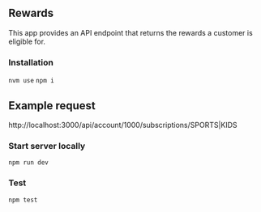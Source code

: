 ## Rewards

This app provides an API endpoint that returns the rewards a customer is eligible for.

### Installation

``` nvm use ```
``` npm i ```

## Example request

http://localhost:3000/api/account/1000/subscriptions/SPORTS|KIDS

### Start server locally

``` npm run dev ```

### Test

``` npm test ```
